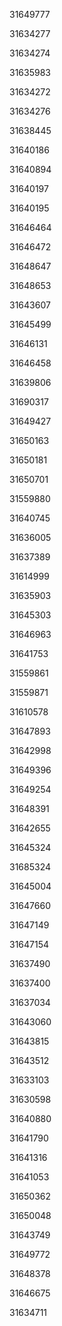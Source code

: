 31649777

31634277

31634274

31635983

31634272

31634276

31638445

31640186

31640894

31640197

31640195

31646464

31646472

31648647

31648653

31643607

31645499

31646131

31646458

31639806

31690317

31649427

31650163

31650181

31650701

31559880

31640745

31636005

31637389

31614999

31635903

31645303

31646963

31641753

31559861

31559871

31610578

31647893

31642998

31649396

31649254

31648391

31642655

31645324

31685324

31645004

31647660

31647149

31647154

31637490

31637400

31637034

31643060

31643815

31643512

31633103

31630598

31640880

31641790

31641316

31641053

31650362

31650048

31643749

31649772

31648378

31646675

31634711

